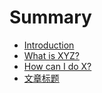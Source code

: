 # Summary

* [Introduction](README.md)
* [What is XYZ?](first-question.md)
* [How can I do X?](second-question.md)
* [文章标题](wen-zhang-biao-98985d28-first-question-md.md)

